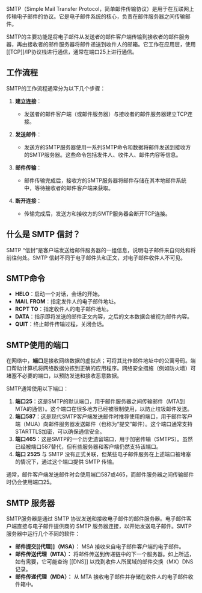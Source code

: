 SMTP（Simple Mail Transfer Protocol，简单邮件传输协议）是用于在互联网上传输电子邮件的协议。它是电子邮件系统的核心，负责在邮件服务器之间传输邮件。

SMTP的主要功能是将电子邮件从发送者的邮件客户端传输到接收者的邮件服务器，再由接收者的邮件服务器将邮件递送到收件人的邮箱。它工作在应用层，使用[[TCP]]/IP协议栈进行通信，通常在端口25上进行通信。

## 工作流程

SMTP的工作流程通常分为以下几个步骤：

1. **建立连接**：

    - 发送者的邮件客户端（或邮件服务器）与接收者的邮件服务器建立TCP连接。

2. **发送邮件**：

    - 发送方的SMTP服务器使用一系列SMTP命令和数据将邮件发送到接收方的SMTP服务器。这些命令包括发件人、收件人、邮件内容等信息。

3. **邮件传输**：

    - 邮件传输完成后，接收方的SMTP服务器将邮件存储在其本地邮件系统中，等待接收者的邮件客户端来获取。

4. **断开连接**：

    - 传输完成后，发送方和接收方的SMTP服务器会断开TCP连接。

## 什么是 SMTP 信封？

SMTP “信封”是客户端发送给邮件服务器的一组信息，说明电子邮件来自何处和将前往何处。SMTP 信封不同于电子邮件头和正文，对电子邮件收件人不可见。

## SMTP命令

-   **HELO**：启动一个对话，会话的开始。
-   **MAIL FROM**：指定发件人的电子邮件地址。
-   **RCPT TO**：指定收件人的电子邮件地址。
-   **DATA**：指示即将发送的邮件正文内容，之后的文本数据会被视为邮件内容。
-   **QUIT**：终止邮件传输过程，关闭会话。

## SMTP使用的端口

在网络中，**端口**是接收网络数据的虚拟点；可将其比作邮件地址中的公寓号码。端口帮助计算机将网络数据分拣到正确的应用程序。网络安全措施（例如防火墙）可堵塞不必要的端口，以预防发送和接收恶意数据。

SMTP通常使用以下端口：

1. **端口25**：这是SMTP的默认端口，用于邮件服务器之间传输邮件（MTA到MTA的通信）。这个端口在很多地方已经被限制使用，以防止垃圾邮件发送。
2. **端口587**：这是现代SMTP客户端发送邮件时推荐使用的端口，用于邮件客户端（MUA）向邮件服务器发送邮件（也称为“提交”邮件）。这个端口通常支持STARTTLS加密，可以确保通信安全。
3. **端口465**：这是SMTP的一个历史遗留端口，用于加密传输（SMTPS）。虽然已经被端口587替代，但有些服务器和客户端仍然支持该端口。
4. **端口 2525** 与 SMTP 没有正式关联，但某些电子邮件服务在上述端口被堵塞的情况下，通过这个端口提供 SMTP 传输。

通常，邮件客户端发送邮件时会使用端口587或465，而邮件服务器之间传输邮件时仍会使用端口25。

## SMTP 服务器

SMTP服务器是通过 SMTP 协议发送和接收电子邮件的邮件服务器。电子邮件客户端直接与电子邮件提供商的 SMTP 服务器连接，以开始发送电子邮件。SMTP 服务器中运行几个不同的软件：

-   **邮件提交[[代理]]（MSA）：** MSA 接收来自电子邮件客户端的电子邮件。
-   **邮件传送代理（MTA）：** 将邮件传送到传递链中的下一个服务器。如上所述，如有需要，它可能查询 [[DNS]] 以找到收件人所属域的邮件交换（MX）DNS 记录。
-   **邮件传递代理（MDA）：** 从 MTA 接收电子邮件并存储在收件人的电子邮件收件箱中。
